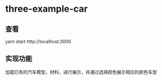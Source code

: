 # three-example-car
## 查看
yarn start
http://localhost:3000

## 实现功能
加载已有的汽车模型，材料，进行展示，并通过选择颜色展示相应的颜色车型
